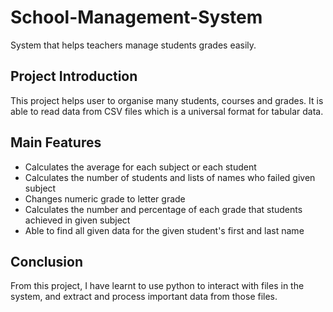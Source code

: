 # School-Management-System
System that helps teachers manage students grades easily.

## Project Introduction
This project helps user to organise many students, courses and grades. It is able to read data from CSV files which is a universal format for tabular data.

## Main Features
  - Calculates the average for each subject or each student
  - Calculates the number of students and lists of names who failed given subject
  - Changes numeric grade to letter grade
  - Calculates the number and percentage of each grade that students achieved in given subject
  - Able to find all given data for the given student's first and last name
    
## Conclusion
From this project, I have learnt to use python to interact with files in the system, and extract and process important data from those files.
